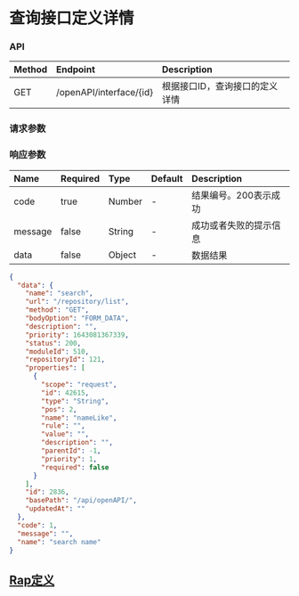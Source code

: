 <!--
 * @Author: xia xian
 * @Date: 2022-06-06 17:26:30
 * @LastEditors: xia xian
 * @LastEditTime: 2022-11-23 17:10:09
 * @Description:
-->
# 查询接口定义详情

### API

| Method | Endpoint                       | Description            |
| :----- | :----------------------------- | :--------------------- |
| GET   | /openAPI/interface/{id} | 根据接口ID，查询接口的定义详情 |

### 请求参数

### 响应参数

| Name    | Required | Type   | Default | Description                                 |
| :------ | :------- | :----- | :------ | :------------------------------------------ |
| code    | true     | Number |    -    | 结果编号。200表示成功 |
| message | false    | String |    -    | 成功或者失败的提示信息                         |
| data    | false    | Object   |    -     | 数据结果                                 |


```json
{
  "data": {
    "name": "search",
    "url": "/repository/list",
    "method": "GET",
    "bodyOption": "FORM_DATA",
    "description": "",
    "priority": 1643081367339,
    "status": 200,
    "moduleId": 510,
    "repositoryId": 121,
    "properties": [
      {
        "scope": "request",
        "id": 42615,
        "type": "String",
        "pos": 2,
        "name": "nameLike",
        "rule": "",
        "value": "",
        "description": "",
        "parentId": -1,
        "priority": 1,
        "required": false
      }
    ],
    "id": 2836,
    "basePath": "/api/openAPI/",
    "updatedAt": ""
  },
  "code": 1,
  "message": "",
  "name": "search name"
}
```

## [Rap定义](/repository/editor?id=317&itf=12576)